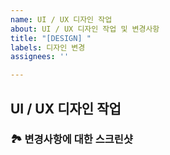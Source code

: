 ```yaml
---
name: UI / UX 디자인 작업
about: UI / UX 디자인 작업 및 변경사항
title: "[DESIGN] "
labels: 디자인 변경
assignees: ''

---
```


## UI / UX 디자인 작업

### 🏞️ 변경사항에 대한 스크린샷

<!-- 변경사항에 대한 스크린샷을 첨부해주세요 -->
